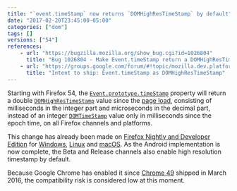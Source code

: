 ```yaml
---
title: "`event.timeStamp` now returns `DOMHighResTimeStamp` by default"
date: "2017-02-20T23:45:00-05:00"
categories: ["dom"]
tags: []
versions: ["54"]
references:
    - url: "https://bugzilla.mozilla.org/show_bug.cgi?id=1026804"
      title: "Bug 1026804 - Make Event.timeStamp return a DOMHighResTimeStamp by default (switch on pref)"
    - url: "https://groups.google.com/forum/#!topic/mozilla.dev.platform/o1LT02foznI"
      title: "Intent to ship: Event.timeStamp as DOMHighResTimeStamp"
---
```

Starting with Firefox 54, the [`Event.prototype.timeStamp`](https://developer.mozilla.org/en-US/docs/Web/API/Event/timeStamp) property will return a double [`DOMHighResTimeStamp`](https://developer.mozilla.org/en-US/docs/Web/API/DOMHighResTimeStamp) value since the [page load](https://developer.mozilla.org/en-US/docs/Web/API/PerformanceTiming/navigationStart), consisting of milliseconds in the integer part and microseconds in the decimal part, instead of an integer [`DOMTimeStamp`](https://developer.mozilla.org/en-US/docs/Web/API/DOMTimeStamp) value only in milliseconds since the epoch time, on all Firefox channels and platforms.

This change has already been made on [Firefox Nightly and Developer Edition](https://www.mozilla.org/en-US/firefox/channel/desktop/) for [Windows](https://www.fxsitecompat.com/en-CA/docs/2014/event-timestamp-now-returns-domhighrestimestamp-on-nightly-aurora-for-windows/), [Linux](https://www.fxsitecompat.com/en-CA/docs/2015/event-timestamp-now-returns-domhighrestimestamp-on-nightly-aurora-for-linux/) and [macOS](https://bugzilla.mozilla.org/show_bug.cgi?id=1256562). As the Android implementation is now complete, the Beta and Release channels also enable high resolution timestamp by default.

Because Google Chrome has enabled it since [Chrome 49](https://developers.google.com/web/updates/2016/01/high-res-timestamps) shipped in March 2016, the compatibility risk is considered low at this moment.
